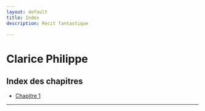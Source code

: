 ```yaml
---
layout: default
title: Index
description: Récit fantastique

---
```


# Clarice Philippe

## Index des chapitres

- [Chapitre 1](chapitre1.md)

---